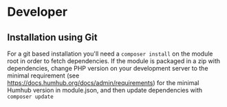 # Developer

## Installation using Git

For a git based installation you'll need a `composer install` on the module root in order to fetch dependencies.
If the module is packaged in a zip with dependencies, change PHP version on your development server to the minimal requirement (see https://docs.humhub.org/docs/admin/requirements) for the minimal Humhub version in module.json, and then update dependencies with `composer update`
